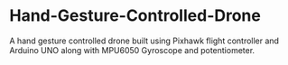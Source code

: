 # Hand-Gesture-Controlled-Drone
A hand gesture controlled drone built using Pixhawk flight controller and Arduino UNO along with MPU6050 Gyroscope and potentiometer.
